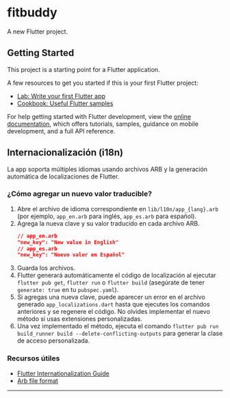 # fitbuddy

A new Flutter project.

## Getting Started

This project is a starting point for a Flutter application.

A few resources to get you started if this is your first Flutter project:

- [Lab: Write your first Flutter app](https://docs.flutter.dev/get-started/codelab)
- [Cookbook: Useful Flutter samples](https://docs.flutter.dev/cookbook)

For help getting started with Flutter development, view the
[online documentation](https://docs.flutter.dev/), which offers tutorials,
samples, guidance on mobile development, and a full API reference.

## Internacionalización (i18n)

La app soporta múltiples idiomas usando archivos ARB y la generación automática de localizaciones de Flutter.

### ¿Cómo agregar un nuevo valor traducible?

1. Abre el archivo de idioma correspondiente en `lib/l10n/app_{lang}.arb` (por ejemplo, `app_en.arb` para inglés, `app_es.arb` para español).
2. Agrega la nueva clave y su valor traducido en cada archivo ARB.
   ```json
   // app_en.arb
   "new_key": "New value in English"
   // app_es.arb
   "new_key": "Nuevo valor en Español"
   ```
3. Guarda los archivos.
4. Flutter generará automáticamente el código de localización al ejecutar `flutter pub get`, `flutter run` o `flutter build` (asegúrate de tener `generate: true` en tu `pubspec.yaml`).
5. Si agregas una nueva clave, puede aparecer un error en el archivo generado `app_localizations.dart` hasta que ejecutes los comandos anteriores y se regenere el código. No olvides implementar el nuevo método si usas extensiones personalizadas.
6. Una vez implementado el método, ejecuta el comando `flutter pub run build_runner build --delete-conflicting-outputs` para generar la clase de acceso personalizada.

### Recursos útiles

- [Flutter Internationalization Guide](https://docs.flutter.dev/ui/accessibility-and-internationalization/internationalization)
- [Arb file format](https://github.com/google/app-resource-bundle/wiki/ApplicationResourceBundleSpecification)

---